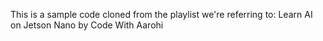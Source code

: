 This is a sample code cloned from the playlist we're referring to: Learn AI on Jetson Nano by Code With Aarohi
